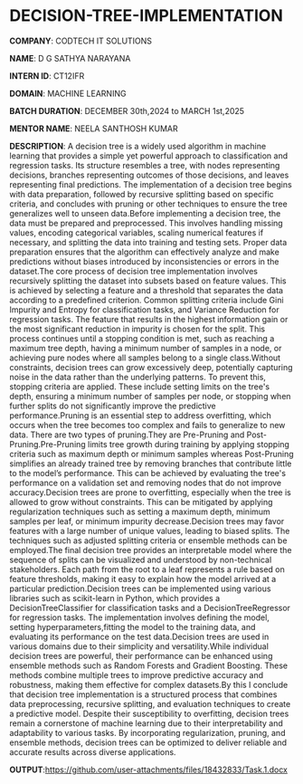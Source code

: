 # DECISION-TREE-IMPLEMENTATION

**COMPANY**: CODTECH IT SOLUTIONS

**NAME**: D G SATHYA NARAYANA

**INTERN ID**: CT12IFR

**DOMAIN**: MACHINE LEARNING

**BATCH DURATION**: DECEMBER 30th,2024 to MARCH 1st,2025

**MENTOR NAME**: NEELA SANTHOSH KUMAR

**DESCRIPTION**: A decision tree is a widely used algorithm in machine learning that provides a simple yet powerful approach to classification and regression tasks. Its structure resembles a tree, with nodes representing decisions, branches representing outcomes of those decisions, and leaves representing final predictions. The implementation of a decision tree begins with data preparation, followed by recursive splitting based on specific criteria, and concludes with pruning or other techniques to ensure the tree generalizes well to unseen data.Before implementing a decision tree, the data must be prepared and preprocessed. This involves handling missing values, encoding categorical variables, scaling numerical features if necessary, and splitting the data into training and testing sets. Proper data preparation ensures that the algorithm can effectively analyze and make predictions without biases introduced by inconsistencies or errors in the dataset.The core process of decision tree implementation involves recursively splitting the dataset into subsets based on feature values. This is achieved by selecting a feature and a threshold that separates the data according to a predefined criterion. Common splitting criteria include Gini Impurity and Entropy for classification tasks, and Variance Reduction for regression tasks. The feature that results in the highest information gain or the most significant reduction in impurity is chosen for the split. This process continues until a stopping condition is met, such as reaching a maximum tree depth, having a minimum number of samples in a node, or achieving pure nodes where all samples belong to a single class.Without constraints, decision trees can grow excessively deep, potentially capturing noise in the data rather than the underlying patterns. To prevent this, stopping criteria are applied. These include setting limits on the tree's depth, ensuring a minimum number of samples per node, or stopping when further splits do not significantly improve the predictive performance.Pruning is an essential step to address overfitting, which occurs when the tree becomes too complex and fails to generalize to new data. There are two types of pruning.They are Pre-Pruning and Post-Pruning.Pre-Pruning limits tree growth during training by applying stopping criteria such as maximum depth or minimum samples whereas Post-Pruning simplifies an already trained tree by removing branches that contribute little to the model’s performance. This can be achieved by evaluating the tree's performance on a validation set and removing nodes that do not improve accuracy.Decision trees are prone to overfitting, especially when the tree is allowed to grow without constraints. This can be mitigated by applying regularization techniques such as setting a maximum depth, minimum samples per leaf, or minimum impurity decrease.Decision trees may favor features with a large number of unique values, leading to biased splits. The techniques such as adjusted splitting criteria or ensemble methods can be employed.The final decision tree provides an interpretable model where the sequence of splits can be visualized and understood by non-technical stakeholders. Each path from the root to a leaf represents a rule based on feature thresholds, making it easy to explain how the model arrived at a particular prediction.Decision trees can be implemented using various libraries such as scikit-learn in Python, which provides a DecisionTreeClassifier for classification tasks and a DecisionTreeRegressor for regression tasks. The implementation involves defining the model, setting hyperparameters,fitting the model to the training data, and evaluating its performance on the test data.Decision trees are used in various domains due to their simplicity and versatility.While individual decision trees are powerful, their performance can be enhanced using ensemble methods such as Random Forests and Gradient Boosting. These methods combine multiple trees to improve predictive accuracy and robustness, making them effective for complex datasets.By this I conclude that decision tree implementation is a structured process that combines data preprocessing, recursive splitting, and evaluation techniques to create a predictive model. Despite their susceptibility to overfitting, decision trees remain a cornerstone of machine learning due to their interpretability and adaptability to various tasks. By incorporating regularization, pruning, and ensemble methods, decision trees can be optimized to deliver reliable and accurate results across diverse applications.


**OUTPUT**:https://github.com/user-attachments/files/18432833/Task.1.docx

